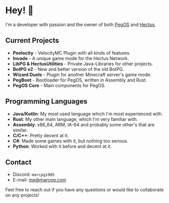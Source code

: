 # Hey! 👋

I'm a developer with passion and the owner of both [PegOS](https://github.com/Peg-OS) and [Hectus](https://github.com/HectusNet).

## Current Projects

- **Peelocity** - VelocityMC Plugin with all kinds of features.
- **Invade** - A unique game mode for the Hectus Network.
- **LibPG & HectusUtilities** - Private Java-Libraries for other projects.
- **BotPG v2** - New and better version of the old BotPG.
- **Wizard Duels** - Plugin for another Minecraft server's game mode.
- **PegBoot** - Bootloader for PegOS, written in Assembly and Rust.
- **PegOS Core** - Main components for PegOS.

## Programming Languages

- **Java/Kotlin**: My most used language which I'm most experienced with.
- **Rust**: My other main language, which I'm very familiar with.
- **Assembly**: x86_64, ARM, IA-64 and probably some other's that are similar.
- **C/C++**: Pretty decent at it.
- **C#**: Made some games with it, but nothing too serious.
- **Python**: Worked with it before and decent at it.

## Contact

- Discord: `marcpg1905`
- E-mail: [me@marcpg.com](mailto:me@marcpg.com)

Feel free to reach out if you have any questions or would like to collaborate on any projects!
